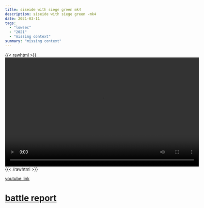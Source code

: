 ```yaml
---
title: siseide with siege green mk4
description: siseide with siege green -mk4
date: 2021-03-11
tags:
  - "lowsec"
  - "2021"
  - "missing context"
summary: "missing context"
---
```


{{< rawhtml >}}<video width="640" height="360" controls>
<source src="https://crowdfile.net/snuffed/siseide-sg-4.mp4" type="video/mp4">
Your browser does not support the video tag.</video>{{< /rawhtml >}}

[youtube link](https://www.youtube.com/watch?v=dt19eygpmzo)

# [battle report](https://br.evetools.org/br/604a071e002302001ac4d643)
